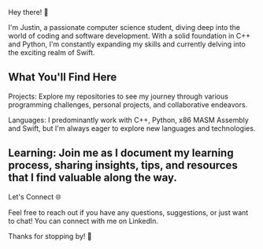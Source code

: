 Hey there! 👋

I'm Justin, a passionate computer science student, diving deep into the world of coding and software development. With a solid foundation in C++ and Python, I'm constantly expanding my skills and currently
delving into the exciting realm of Swift.

What You'll Find Here
-------------------------

Projects: Explore my repositories to see my journey through various programming challenges, personal projects, and collaborative endeavors.

Languages: I predominantly work with C++, Python, x86 MASM Assembly and Swift, but I'm always eager to explore new languages and technologies.

Learning: Join me as I document my learning process, sharing insights, tips, and resources that I find valuable along the way.
------------------------- 

Let's Connect 🌐

Feel free to reach out if you have any questions, suggestions, or just want to chat! You can connect with me on LinkedIn.

Thanks for stopping by! 🚀
